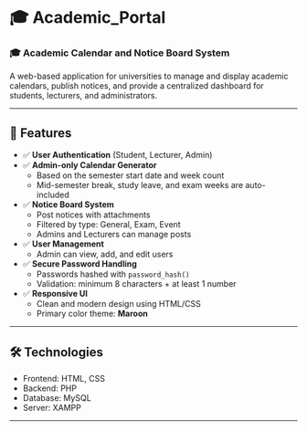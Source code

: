 # 🎓 Academic_Portal
### 🎓 Academic Calendar and Notice Board System

A web-based application for universities to manage and display academic calendars, publish notices, and provide a centralized dashboard for students, lecturers, and administrators.

---

## 📌 Features

- ✅ **User Authentication** (Student, Lecturer, Admin)
- ✅ **Admin-only Calendar Generator**
  - Based on the semester start date and week count
  - Mid-semester break, study leave, and exam weeks are auto-included
- ✅ **Notice Board System**
  - Post notices with attachments
  - Filtered by type: General, Exam, Event
  - Admins and Lecturers can manage posts
- ✅ **User Management**
  - Admin can view, add, and edit users
- ✅ **Secure Password Handling**
  - Passwords hashed with `password_hash()`
  - Validation: minimum 8 characters + at least 1 number
- ✅ **Responsive UI**
  - Clean and modern design using HTML/CSS
  - Primary color theme: **Maroon**

---

## 🛠 Technologies

- Frontend: HTML, CSS
- Backend: PHP
- Database: MySQL
- Server: XAMPP

---
